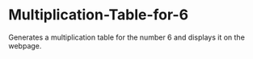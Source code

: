 # Multiplication-Table-for-6
Generates a multiplication table for the number 6 and displays it on the webpage.
